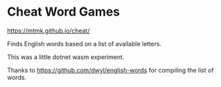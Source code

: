 # Cheat Word Games

https://mtmk.github.io/cheat/

Finds English words based on a list of available letters.

This was a little dotnet wasm experiment.

Thanks to https://github.com/dwyl/english-words for compiling the list of words.
